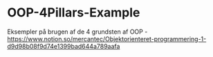 # OOP-4Pillars-Example
Eksempler på brugen af de 4 grundsten af OOP - https://www.notion.so/mercantec/Objektorienteret-programmering-1-d9d98b08f9d74e1399bad644a789aafa
